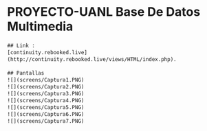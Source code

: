 # PROYECTO-UANL Base De Datos Multimedia
    ## Link : 
    [continuity.rebooked.live](http://continuity.rebooked.live/views/HTML/index.php).

    ## Pantallas
    ![](screens/Captura1.PNG)
    ![](screens/Captura2.PNG)
    ![](screens/Captura3.PNG)
    ![](screens/Captura4.PNG)
    ![](screens/Captura5.PNG)
    ![](screens/Captura6.PNG)
    ![](screens/Captura7.PNG)